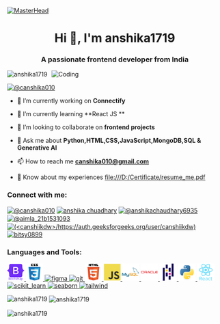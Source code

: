 [![MasterHead](https://e7.pngegg.com/pngimages/262/104/png-clipart-website-development-web-design-web-application-web-developer-world-wide-web-web-design-search-engine-optimization-web-design.png)](https://github.com/anshika1719/anshika1719)
<h1 align="center">Hi 👋, I'm anshika1719</h1>
<h3 align="center">A passionate frontend developer from India</h3>
<img align="right" alt="Coding" width="400" src="https://globaleducation.s3.ap-south-1.amazonaws.com/globaledu/gif/front-end-development.gif">

<p align="left"> <img src="https://komarev.com/ghpvc/?username=anshika1719&label=Profile%20views&color=0e75b6&style=flat" alt="anshika1719" /> </p>

<p align="left"> <a href="https://twitter.com/@canshika010" target="blank"><img src="https://img.shields.io/twitter/follow/@canshika010?logo=twitter&style=for-the-badge" alt="@canshika010" /></a> </p>

- 🔭 I’m currently working on **Connectify**

- 🌱 I’m currently learning **React JS **

- 👯 I’m looking to collaborate on **frontend projects**

- 💬 Ask me about **Python,HTML,CSS,JavaScript,MongoDB,SQL & Generative AI**

- 📫 How to reach me **canshika010@gmail.com**

- 📄 Know about my experiences [file:///D:/Certificate/resume_me.pdf](file:///C:/Users/Administrator/Desktop/Bria/Final_DE_resume_updated1.pdf)

<h3 align="left">Connect with me:</h3>
<p align="left">
<a href="https://twitter.com/@canshika010" target="blank"><img align="center" src="https://raw.githubusercontent.com/rahuldkjain/github-profile-readme-generator/master/src/images/icons/Social/twitter.svg" alt="@canshika010" height="30" width="40" /></a>
<a href="https://linkedin.com/in/anshika chuadhary" target="blank"><img align="center" src="https://raw.githubusercontent.com/rahuldkjain/github-profile-readme-generator/master/src/images/icons/Social/linked-in-alt.svg" alt="anshika chuadhary" height="30" width="40" /></a>
<a href="https://www.youtube.com/c/@anshikachaudhary6935" target="blank"><img align="center" src="https://raw.githubusercontent.com/rahuldkjain/github-profile-readme-generator/master/src/images/icons/Social/youtube.svg" alt="@anshikachaudhary6935" height="30" width="40" /></a>
<a href="https://www.hackerrank.com/@aimla_21b1531093" target="blank"><img align="center" src="https://raw.githubusercontent.com/rahuldkjain/github-profile-readme-generator/master/src/images/icons/Social/hackerrank.svg" alt="@aimla_21b1531093" height="30" width="40" /></a>
<a href="https://auth.geeksforgeeks.org/user/(<canshiikdw>/https://auth.geeksforgeeks.org/user/canshiikdw)" target="blank"><img align="center" src="https://raw.githubusercontent.com/rahuldkjain/github-profile-readme-generator/master/src/images/icons/Social/geeks-for-geeks.svg" alt="(<canshiikdw>/https://auth.geeksforgeeks.org/user/canshiikdw)" height="30" width="40" /></a>
<a href="https://discord.gg/bitsy0899" target="blank"><img align="center" src="https://raw.githubusercontent.com/rahuldkjain/github-profile-readme-generator/master/src/images/icons/Social/discord.svg" alt="bitsy0899" height="30" width="40" /></a>
</p>

<h3 align="left">Languages and Tools:</h3>
<p align="left"> <a href="https://getbootstrap.com" target="_blank" rel="noreferrer"> <img src="https://raw.githubusercontent.com/devicons/devicon/master/icons/bootstrap/bootstrap-plain-wordmark.svg" alt="bootstrap" width="40" height="40"/> </a> <a href="https://www.w3schools.com/css/" target="_blank" rel="noreferrer"> <img src="https://raw.githubusercontent.com/devicons/devicon/master/icons/css3/css3-original-wordmark.svg" alt="css3" width="40" height="40"/> </a> <a href="https://www.figma.com/" target="_blank" rel="noreferrer"> <img src="https://www.vectorlogo.zone/logos/figma/figma-icon.svg" alt="figma" width="40" height="40"/> </a> <a href="https://git-scm.com/" target="_blank" rel="noreferrer"> <img src="https://www.vectorlogo.zone/logos/git-scm/git-scm-icon.svg" alt="git" width="40" height="40"/> </a> <a href="https://www.w3.org/html/" target="_blank" rel="noreferrer"> <img src="https://raw.githubusercontent.com/devicons/devicon/master/icons/html5/html5-original-wordmark.svg" alt="html5" width="40" height="40"/> </a> <a href="https://developer.mozilla.org/en-US/docs/Web/JavaScript" target="_blank" rel="noreferrer"> <img src="https://raw.githubusercontent.com/devicons/devicon/master/icons/javascript/javascript-original.svg" alt="javascript" width="40" height="40"/> </a> <a href="https://www.mysql.com/" target="_blank" rel="noreferrer"> <img src="https://raw.githubusercontent.com/devicons/devicon/master/icons/mysql/mysql-original-wordmark.svg" alt="mysql" width="40" height="40"/> </a> <a href="https://www.oracle.com/" target="_blank" rel="noreferrer"> <img src="https://raw.githubusercontent.com/devicons/devicon/master/icons/oracle/oracle-original.svg" alt="oracle" width="40" height="40"/> </a> <a href="https://pandas.pydata.org/" target="_blank" rel="noreferrer"> <img src="https://raw.githubusercontent.com/devicons/devicon/2ae2a900d2f041da66e950e4d48052658d850630/icons/pandas/pandas-original.svg" alt="pandas" width="40" height="40"/> </a> <a href="https://www.python.org" target="_blank" rel="noreferrer"> <img src="https://raw.githubusercontent.com/devicons/devicon/master/icons/python/python-original.svg" alt="python" width="40" height="40"/> </a> <a href="https://reactjs.org/" target="_blank" rel="noreferrer"> <img src="https://raw.githubusercontent.com/devicons/devicon/master/icons/react/react-original-wordmark.svg" alt="react" width="40" height="40"/> </a> <a href="https://scikit-learn.org/" target="_blank" rel="noreferrer"> <img src="https://upload.wikimedia.org/wikipedia/commons/0/05/Scikit_learn_logo_small.svg" alt="scikit_learn" width="40" height="40"/> </a> <a href="https://seaborn.pydata.org/" target="_blank" rel="noreferrer"> <img src="https://seaborn.pydata.org/_images/logo-mark-lightbg.svg" alt="seaborn" width="40" height="40"/> </a> <a href="https://tailwindcss.com/" target="_blank" rel="noreferrer"> <img src="https://www.vectorlogo.zone/logos/tailwindcss/tailwindcss-icon.svg" alt="tailwind" width="40" height="40"/> </a> </p>

<p><img align="left" src="https://github-readme-stats.vercel.app/api/top-langs?username=anshika1719&show_icons=true&locale=en&layout=compact" alt="anshika1719" /></p>

<p>&nbsp;<img align="center" src="https://github-readme-stats.vercel.app/api?username=anshika1719&show_icons=true&locale=en" alt="anshika1719" /></p>

<p><img align="center" src="https://github-readme-streak-stats.herokuapp.com/?user=anshika1719&" alt="anshika1719" /></p>
